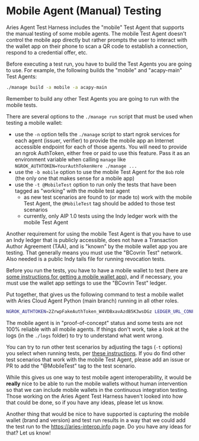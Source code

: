 # Mobile Agent (Manual) Testing

Aries Agent Test Harness includes the "mobile" Test Agent that supports the manual testing of some mobile agents.
The mobile Test Agent doesn't control the mobile app directly but rather prompts the user to interact with
the wallet app on their phone to scan a QR code to establish a connection, respond to a credential offer, etc.

Before executing a test run, you have to build the Test Agents you are going to use. For example, the following builds the "mobile" and "acapy-main" Test Agents:

```bash
./manage build -a mobile -a acapy-main
```

Remember to build any other Test Agents you are going to run with the mobile tests.

There are several options to the `./manage run` script that must be used when testing a mobile wallet:

- use the `-n` option tells the `./manage` script to start ngrok services for each agent (issuer, verifier) to provide the mobile app an Internet accessible endpoint for each of those agents. You will need to provide an ngrok AuthToken, either free or paid to use this feature. Pass it as an environment variable when calling `manage` like `NGROK_AUTHTOKEN=YourAuthTokenHere ./manage ...` 
- use the `-b mobile` option to use the mobile Test Agent for the `Bob` role (the only one that makes sense for a mobile app)
- use the `-t @MobileTest` option to run only the tests that have been tagged as "working" with the mobile test agent
  - as new test scenarios are found to (or made to) work with the mobile Test Agent, the `@MobileTest` tag should be added to those test scenarios
  - currently, only AIP 1.0 tests using the Indy ledger work with the mobile Test Agent

Another requirement for using the mobile Test Agent is that you have to use an Indy ledger that is publicly accessible, does not have a
Transaction Author Agreement (TAA), and is "known" by the mobile wallet app you are testing. That generally means you must use the "BCovrin
Test" network. Also needed is a public Indy tails file for running revocation tests.

Before you run the tests, you have to have a mobile wallet to test (here are [some instructions for getting a mobile wallet app](https://vonx.io/getwallet)),
and if necessary, you must use the wallet app settings to use the "BCovrin Test" ledger.

Put together, that gives us the following command to test a mobile wallet with Aries Cloud Agent Python (main branch) running in all other roles.

```bash
NGROK_AUTHTOKEN=2ZrwpFakeAuthToken_W4VDBxavAzdB5K3wsDGz LEDGER_URL_CONFIG=http://test.bcovrin.vonx.io TAILS_SERVER_URL_CONFIG=https://tails.vonx.io ./manage run -d acapy-main -b mobile -n -t @MobileTest
```

The mobile agent is in "proof-of-concept" status and some tests are not 100% reliable with all mobile agents. If things don't work, take a look at the
logs (in the `./logs` folder) to try to understand what went wrong.

You can try to run other test scenarios by adjusting the tags (`-t` options) you select when running tests, per [these instructions](./README.md#test-tags).
If you do find other test scenarios that work with the mobile Test Agent, please add an issue or PR to add the "@MobileTest" tag to the test scenario.

While this gives us one way to test mobile agent interoperability, it would be **really** nice to be able to run the mobile wallets without human intervention
so that we can include mobile wallets in the continuous integration testing. Those working on the Aries Agent Test Harness haven't looked into how that
could be done, so if you have any ideas, please let us know.

Another thing that would be nice to have supported is capturing the mobile wallet (brand and version) and test run results in a way that we could add the test run
to the https://aries-interop.info page. Do you have any ideas for that? Let us know!
